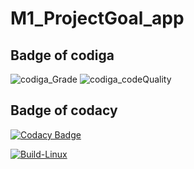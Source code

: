 # M1_ProjectGoal_app

## Badge of codiga
![codiga_Grade](https://api.codiga.io/project/31231/status/svg)
![codiga_codeQuality](https://api.codiga.io/project/31231/score/svg)
 
## Badge of codacy
[![Codacy Badge](https://app.codacy.com/project/badge/Grade/127aaab0dcaf4e90af7d2f3bb075535f)](https://www.codacy.com/gh/SuvedhaRenganathan/M1_ProjectGoal/dashboard?utm_source=github.com&amp;utm_medium=referral&amp;utm_content=SuvedhaRenganathan/M1_ProjectGoal&amp;utm_campaign=Badge_Grade)

[![Build-Linux](https://github.com/SuvedhaRenganathan/M1_ProjectGoal/actions/workflows/Build-Linux.yml/badge.svg)](https://github.com/SuvedhaRenganathan/M1_ProjectGoal/actions/workflows/Build-Linux.yml)

